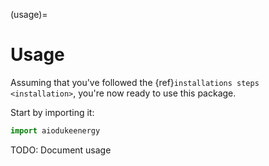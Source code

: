 (usage)=

# Usage

Assuming that you've followed the {ref}`installations steps <installation>`, you're now ready to use this package.

Start by importing it:

```python
import aiodukeenergy
```

TODO: Document usage
